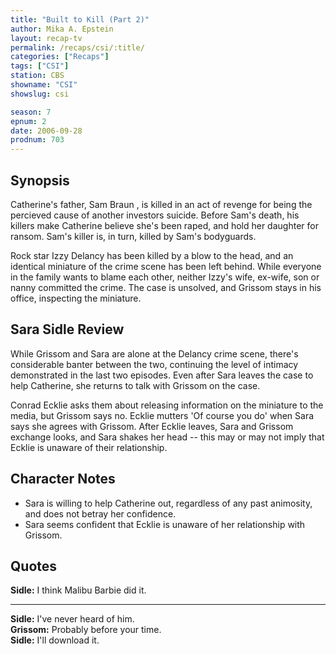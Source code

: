 ```yaml
---
title: "Built to Kill (Part 2)"
author: Mika A. Epstein
layout: recap-tv
permalink: /recaps/csi/:title/
categories: ["Recaps"]
tags: ["CSI"]
station: CBS
showname: "CSI"
showslug: csi

season: 7
epnum: 2
date: 2006-09-28
prodnum: 703  
---
```


## Synopsis

Catherine's father, Sam Braun , is killed in an act of revenge for being the percieved cause of another investors suicide. Before Sam's death, his killers make Catherine believe she's been raped, and hold her daughter for ransom. Sam's killer is, in turn, killed by Sam's bodyguards.

Rock star Izzy Delancy has been killed by a blow to the head, and an identical miniature of the crime scene has been left behind. While everyone in the family wants to blame each other, neither Izzy's wife, ex-wife, son or nanny committed the crime. The case is unsolved, and Grissom stays in his office, inspecting the miniature.

## Sara Sidle Review

While Grissom and Sara are alone at the Delancy crime scene, there's considerable banter between the two, continuing the level of intimacy demonstrated in the last two episodes. Even after Sara leaves the case to help Catherine, she returns to talk with Grissom on the case.

Conrad Ecklie asks them about releasing information on the miniature to the media, but Grissom says no. Ecklie mutters 'Of course you do' when Sara says she agrees with Grissom. After Ecklie leaves, Sara and Grissom exchange looks, and Sara shakes her head -- this may or may not imply that Ecklie is unaware of their relationship.

## Character Notes

* Sara is willing to help Catherine out, regardless of any past animosity, and does not betray her confidence.  
* Sara seems confident that Ecklie is unaware of her relationship with Grissom.

## Quotes

**Sidle:** I think Malibu Barbie did it.  

- - -

**Sidle:** I've never heard of him.  
**Grissom:** Probably before your time.  
**Sidle:** I'll download it.

